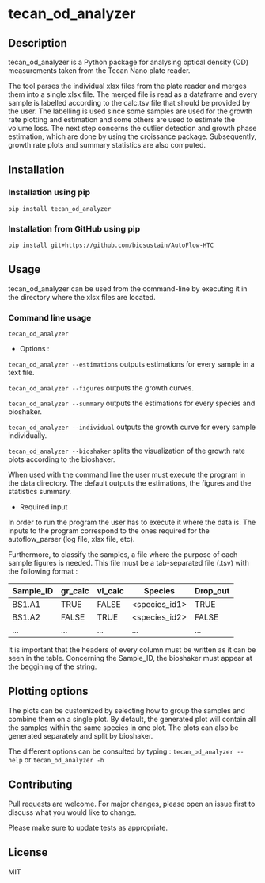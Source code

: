 # tecan_od_analyzer


## Description


tecan_od_analyzer is a Python package for analysing optical density (OD) measurements taken from the Tecan Nano plate reader. 

The tool parses the individual xlsx files from the plate reader and merges them into a single xlsx file. The merged file is read as a dataframe and every sample is labelled according to the calc.tsv file that should be provided by the user. The labelling is used since some samples are used for the growth rate plotting and estimation and some others are used to estimate the volume loss. The next step concerns the outlier detection and growth phase estimation, which are done by using the croissance package. Subsequently, growth rate plots and summary statistics are also computed.


## Installation

### Installation using pip 

``pip install tecan_od_analyzer``

### Installation from GitHub using pip

``pip install git+https://github.com/biosustain/AutoFlow-HTC``


## Usage 


tecan_od_analyzer can be used from the command-line by executing it in the directory where the xlsx files are located.

### Command line usage

``tecan_od_analyzer``

- Options :

``tecan_od_analyzer --estimations``     outputs estimations for every sample in a text file.

``tecan_od_analyzer --figures``         outputs the growth curves.

``tecan_od_analyzer --summary``         outputs the estimations for every species and bioshaker.

``tecan_od_analyzer --individual``      outputs the growth curve for every sample individually.

``tecan_od_analyzer --bioshaker``       splits the visualization of the growth rate plots according to the bioshaker.


When used with the command line the user must execute the program in the data directory. The default outputs the estimations, the figures and the statistics summary.

- Required input 


In order to run the program the user has to execute it where the data is. The inputs to the program correspond to the ones required for the autoflow_parser (log file, xlsx file, etc). 

Furthermore, to classify the samples, a file where the purpose of each sample figures is needed. This file must be a tab-separated file (.tsv) with the following format :


| Sample_ID | gr_calc | vl_calc | Species      | Drop_out |
|-----------|---------|---------|--------------|----------|
| BS1.A1    | TRUE    | FALSE   | <species_id1> | TRUE     |
| BS1.A2    | FALSE   | TRUE    | <species_id2>          | FALSE    |
| ...       | ...     | ...     | ...          | ...      |


It is important that the headers of every column must be written as it can be seen in the table. Concerning the Sample_ID, the bioshaker must appear at the beggining of the string.

## Plotting options

The plots can be customized by selecting how to group the samples and combine them on a single plot. By default, the generated plot will contain all the samples within the same species in one plot. The plots can also be generated separately and split by bioshaker.


The different options can be consulted by typing : ``tecan_od_analyzer --help`` or ``tecan_od_analyzer -h``

## Contributing

Pull requests are welcome. For major changes, please open an issue first to discuss what you would like to change.

Please make sure to update tests as appropriate.

## License

MIT

